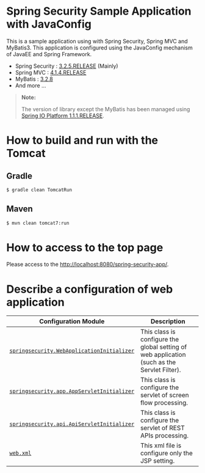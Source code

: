 # Spring Security Sample Application with JavaConfig

This is a sample application using with Spring Security, Spring MVC and MyBatis3.
This application is configured using the JavaConfig mechanism of JavaEE and Spring Framework.

* Spring Security : [3.2.5.RELEASE](http://docs.spring.io/spring-security/site/docs/3.2.5.RELEASE/reference/htmlsingle/) (Mainly)
* Spring MVC : [4.1.4.RELEASE](http://docs.spring.io/spring/docs/4.1.4.RELEASE/spring-framework-reference/htmlsingle/)
* MyBatis : [3.2.8](http://mybatis.github.io/mybatis-3/)
* And more ...

> **Note:**
>
> The version of library except the MyBatis has been managed using [Spring IO Platform 1.1.1.RELEASE](http://docs.spring.io/platform/docs/1.1.1.RELEASE/reference/htmlsingle/).


# How to build and run with the Tomcat

## Gradle

```bash
$ gradle clean TomcatRun
```

## Maven

```bash
$ mvn clean tomcat7:run
```

# How to access to the top page

Please access to the [http://localhost:8080/spring-security-app/](http://localhost:8080/spring-security-app/).

# Describe a configuration of web application

| Configuration Module | Description
| ---- | ---- |
| [`springsecurity.WebApplicationInitializer`](https://github.com/kazuki43zoo/spring-security-app/blob/master/src/main/java/springsecurity/WebApplicationInitializer.java) | This class is configure the global setting of web application (such as the Servlet Filter). |
| [`springsecurity.app.AppServletInitializer`](https://github.com/kazuki43zoo/spring-security-app/blob/master/src/main/java/springsecurity/app/AppServletInitializer.java) | This class is configure the servlet of screen flow processing. |
| [`springsecurity.api.ApiServletInitializer`](https://github.com/kazuki43zoo/spring-security-app/blob/master/src/main/java/springsecurity/api/ApiServletInitializer.java) | This class is configure the servlet of REST APIs processing. |
| [`web.xml`](https://github.com/kazuki43zoo/spring-security-app/blob/master/src/main/webapp/WEB-INF/web.xml) | This xml file is configure only the JSP setting. |
